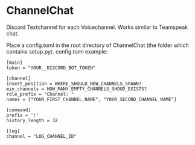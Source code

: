 # ChannelChat
Discord Textchannel for each Voicechannel. Works similar to Teamspeak chat.

Place a config.toml in the root directory of ChannelChat (the folder which contains setup.py).
config.toml example:
```
[main]
token = "YOUR__DISCORD_BOT_TOKEN"

[channel]
insert_position = WHERE_SHOULD_NEW_CHANNELS_SPAWN?
min_channels = HOW_MANY_EMPTY_CHANNELS_SHOUD_EXISTS?
role_prefix = "Channel: "
names = ["YOUR_FIRST_CHANNEL_NAME", "YOUR_SECOND_CHANNEL_NAME"]

[command]
prefix = '!'
history_length = 32

[log]
channel = "LOG_CHANNEL_ID"

```

